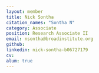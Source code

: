 ```yaml
---
layout: member
title: Nick Sontha
citation_names: "Sontha N"
category: Associate
position: Research Associate II
email: nsontha@broadinstitute.org
github:
linkedin: nick-sontha-b06727179
cv:
alum: true
---
```


